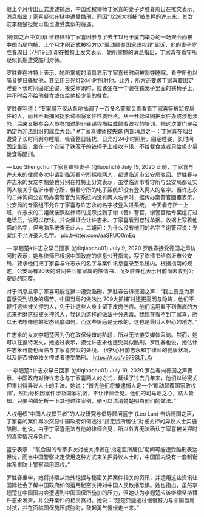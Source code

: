 继上个月传出正式遭逮捕后，中国维权律师丁家喜的妻子罗胜春周日在推文表示，消息指出丁家喜疑似在狱中遭受酷刑。同因“1226大抓捕”被关押的许志永，其女友李翘楚担忧可能也遭受类似的待遇。

(德国之声中文网) 维权律师丁家喜因参与了去年12月于厦门举办的一场聚会而被中国当局拘捕，上个月才刚正式被检方以“煽动颠覆国家政权罪”起诉，他的妻子罗胜春周日 (7月19日) 却在推特上发文表示，她所掌握的消息指出，丁家喜在看守所疑似长期遭受酷刑对待。

罗胜春在推特上表示，她所掌握的消息显示丁家喜长时间被剥夺睡眠，看守所也以噪音整日骚扰他，甚至用日光灯24小时照射他。此外，所方还要求丁家喜要固定睡姿丶长时间固定坐姿，接受审讯时，应该坐在一个装在铁笼子里面的铁椅子上，并不时会不给他餐食或仅给他极少量的餐食。

罗胜春写道：“专案组不仅从各地抽调了一百多名警察负责看管丁家喜等被监视居住的人，而且不断捕风捉影试图将案件性质升格。从一开始试图把案件办成涉枪涉恐，后来又把参会人员参加过的非暴课程描绘成颠覆政权的培训。把这次厦门聚会确定为非法组织的成立大会。” #丁家喜律师被失踪 内部消息之一：丁家喜在烟台遭受了长时间剥夺睡眠，噪音整日骚扰，日光灯24小时照射，固定睡姿，长时间固定坐姿，坐在一个安装了铁笼子的铁椅子上接收审讯，不给餐食或者只给极少量餐食等酷刑。

&mdash; Luo Shengchun丁家喜律师妻子 (@luoshch) July 19, 2020 此前，丁家喜与许志永的律师多次申请到临沂看守所探视两人，都遭临沂市公安局驳回。罗胜春与许志永的女友李翘楚也分别在推特上分文表示，虽然临沂市看守所与公安局都证实两人被关于临沂市看守所，但看守所的电子系统却没有登入两人的名字。当许志永的二姊询问公安局办案警官为何系统内没有两人名字时，据传办案警官回覆表示，公安局的专案组不允许丁家喜与许志永的名字被登入进系统。 今天看守所一上班，许志永的二姐就按照赵律师的提示找到了谢（音）警官，谢警官给专案组打过电话后，说可以存钱。并说保证会让许志永、丁家喜看到存钱单据。收据上写着他俩的名字，但电脑系统查无此人。二姐问：为什么没有他们的名字？谢警官说：专案组不允许录入名字。 pic.twitter.com/aaSRUO0mEq

&mdash; 李翘楚#许志永早日回家 (@liqiaochu01) July 9, 2020 罗胜春接受德国之声访问时表示，她与律师已根据中国政府的信息公开指南，写了陈情书给临沂市公安局，要求他们把丁家喜与许志永的名字与案件讯息登录至系统内。根据指南的规定，公安局有20天的时间来回覆家属的陈情书，而罗胜春也表示目前尚未收到公安局的回覆。

对于消息显示丁家喜可能在狱中遭受酷刑，罗胜春告诉德国之声：“我主要是为家喜感受到切身的痛苦。中国当局的做法比‘709大抓捕’时还更高明与隐晦，他们不鞭打这些被关押的人，免于让这些人身上留下皮肉伤痕。他们运用看不到伤痕的方式来折磨这些被关押的人，我认为这样的做法十分恶毒。我现在看不到丁家喜，所以无法想像他的状态到底如何。而这些折磨是无形的，这也是最叫人担心的地方。”

许志永的女友李翘楚因为仍在取保候审的阶段，所以无法接受媒体采访。然而，她可以在推特发文，她透过表示，担忧许志永也遭受类似酷刑。罗胜春也说，她估计许志永可能也面临与丁家喜类似的处境。 很担心目前志永和丁律师的健康状况，以及是否被单独关押或者遭受酷刑。 https://t.co/v979SLTLXr

&mdash; 李翘楚#许志永早日回家 (@liqiaochu01) July 19, 2020 罗胜春向德国之声表示，中国政府对待许志永与丁家喜两人的方式，延续了过去几年来，他们以秘密关押来对待异议人士的手法。她说：“首先他们将被逮捕人定一个‘煽动颠覆国家政权罪’，然后号称因案件涉及国家机密，不让律师会见。他们的司马昭之心，路人皆知。只要稍微分析一下其他过往案例，便可以清清楚楚明白他们的做法。”

人权组织“中国人权捍卫者”的人权研究与倡导顾问蓝宁 (Leo Lan) 告诉德国之声，丁家喜的案件再次突显中国政府如何透过“指定监所居住”对被关押的异议人士实施酷刑。他说，由于丁家喜无法与他的律师会见，所以外界无法确认丁家喜被关押时的真实情况与条件。

蓝宁表示：“联合国的专家多次对被关押者在‘指定监所居住’期间可能遭受酷刑表达担忧，而当中国警察决定使用这种方式来关押异议人士时，中国国内没有一套制衡体系来防止警察滥用职权。”

罗胜春重申，她将持续从海外挖掘与秘密关押案件相关的资讯，并运用这些资讯让国际社会了解中国政府如何运用秘密关押对中国人民散播恐惧。她也指出，虽然李翘楚在中国国内会遭遇到中国国保所施加的压力，但她认为李翘楚应该继续坚持替许志永发声，并公开案件的相关真相。她说：“翘楚只能透过慢慢努力与中国当局对抗，并在面临国保施压威胁时，鼓起勇气慢慢走出来。”


